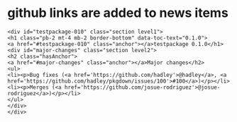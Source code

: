 # github links are added to news items

    <div id="testpackage-010" class="section level1">
    <h1 class="pb-2 mt-4 mb-2 border-bottom" data-toc-text="0.1.0">
    <a href="#testpackage-010" class="anchor"></a>testpackage 0.1.0</h1>
    <div id="major-changes" class="section level2">
    <h2 class="hasAnchor">
    <a href="#major-changes" class="anchor"></a>Major changes</h2>
    <ul>
    <li><p>Bug fixes (<a href='https://github.com/hadley'>@hadley</a>, <a href='https://github.com/hadley/pkgdown/issues/100'>#100</a>)</p></li>
    <li><p>Merges (<a href='https://github.com/josue-rodriguez'>@josue-rodriguez</a>)</p></li>
    </ul>
    </div>
    </div>

